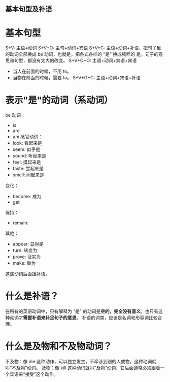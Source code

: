 
基本句型及补语
---


# 基本句型
S+V: 主语+动词
S+V+O: 主句+动词+宾语
S+V+C: 主语+动词+补语，把句子里的动词全部换成 be 动词，也就是，把各式各样的 “是” 换成纯粹的 是。句子的意思和句型，都没有太大的改变。
S+V+O+O: 主语+动词+宾语+宾语
* 当人在前面的时候，不用 to。
* 当物在前面的时候，需要 to。
S+V+O+C: 主语+动词+宾语+补语

# 表示"是"的动词（系动词）
be 动词：
* is
* are
* am
感官动词：
* look: 看起来是
* seem: 似乎是
* sound: 听起来是
* feel: 摸起来是
* taste: 尝起来是
* smell: 闻起来是

变化：
* become: 成为
* get

保持：
* remain:

其他：
* appear: 显得是
* turn: 转变为
* prove: 证实为
* make: 做为

这些动词后面跟补语。

# 什么是补语？
在所有的英语动词中，只有解释为 “是” 的动词是**空的，完全没有意义**。也只有这种动词才**需要补语来补足句子的意思**。
补语的词类，应该是名词和形容词比较合理。

# 什么是及物和不及物动词？
不及物：像 die 这种动作，可以独立发生，不牵涉到别的人或物，这种动词就叫“不及物”动词。
及物：像 kill 这种动词就叫“及物”动词，它后面通常必须跟着一个宾语来“接受”这个动作。

